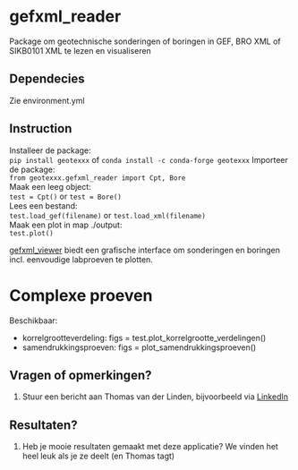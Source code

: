 # gefxml_reader
Package om geotechnische sonderingen of boringen in GEF, BRO XML of SIKB0101 XML te lezen en visualiseren


## Dependecies
Zie environment.yml

## Instruction
Installeer de package:  
`pip install geotexxx` of `conda install -c conda-forge geotexxx`
Importeer de package:  
`from geotexxx.gefxml_reader import Cpt, Bore`  
Maak een leeg object:  
`test = Cpt()` or `test = Bore()`    
Lees een bestand:  
`test.load_gef(filename)` or `test.load_xml(filename)`  
Maak een plot in map ./output:  
`test.plot()`  

[gefxml_viewer](https://github.com/Amsterdam/gefxml_viewer.git) biedt een grafische interface om sonderingen en boringen incl. eenvoudige labproeven te plotten.

# Complexe proeven
Beschikbaar:
* korrelgrootteverdeling: figs = test.plot_korrelgrootte_verdelingen()
* samendrukkingsproeven: figs = plot_samendrukkingsproeven()

## Vragen of opmerkingen?
1. Stuur een bericht aan Thomas van der Linden, bijvoorbeeld via [LinkedIn](https://www.linkedin.com/in/tjmvanderlinden/)

## Resultaten?
1. Heb je mooie resultaten gemaakt met deze applicatie? We vinden het heel leuk als je ze deelt (en Thomas tagt)